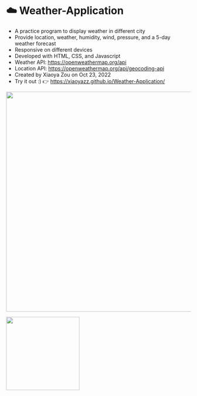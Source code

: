 # ☁️ Weather-Application

- A practice program to display weather in different city
- Provide location, weather, humidity, wind, pressure, and a 5-day weather forecast
- Responsive on different devices
- Developed with HTML, CSS, and Javascript
- Weather API: https://openweathermap.org/api
- Location API: https://openweathermap.org/api/geocoding-api
- Created by Xiaoya Zou on Oct 23, 2022
- Try it out :) 👉 https://xiaoyazz.github.io/Weather-Application/

<p><img width="600" src="https://user-images.githubusercontent.com/84748829/197621859-bbbaeb06-8ed4-4643-8ca8-74275d5f82de.JPG"></p>
<p><img width="200" src="https://user-images.githubusercontent.com/84748829/197622624-9deb2ca1-c65c-4cba-b030-55e3c3ef63b4.JPG"></p>
